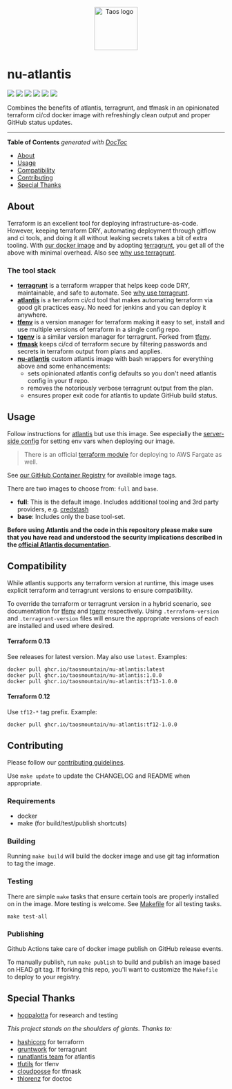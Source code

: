 <p align="center">
  <a href="https://www.taos.com/">
    <img width=100px height=100px src="https://miro.medium.com/fit/c/262/262/0*okNzl1Zgc5ufyVwS.jpg" alt="Taos logo">
  </a>
</p>

<h1>nu-atlantis</h1>

<p>

  <a href="https://github.com/taosmountain/docker-nu-atlantis/releases" alt="Release">
    <img src="https://img.shields.io/github/v/release/taosmountain/docker-nu-atlantis?sort=semver" /></a>
  <a href="https://github.com/orgs/taosmountain/packages/container/package/nu-atlantis" alt="Docker images">
    <img src="https://img.shields.io/badge/docker-ghcr-blue" /></a>
  <a href="https://github.com/taosmountain/docker-nu-atlantis/actions?query=workflow%3Adocker-publish" alt="Docker release workflow">
    <img src="https://img.shields.io/github/workflow/status/taosmountain/docker-nu-atlantis/Docker" /></a>
  <a href="https://github.com/taosmountain/docker-nu-atlantis/issues" alt="Issues">
    <img src="https://img.shields.io/github/issues/taosmountain/docker-nu-atlantis" /></a>
  <a href="https://github.com/taosmountain/docker-nu-atlantis/pulls" alt="Pull requests">
    <img src="https://img.shields.io/github/issues-pr/taosmountain/docker-nu-atlantis" /></a>
  <a href="https://github.com/taosmountain/docker-nu-atlantis/blob/master/LICENSE" alt="License">
    <img src="https://img.shields.io/github/license/taosmountain/docker-nu-atlantis" /></a>

</p>

<p> Combines the benefits of atlantis, terragrunt, and tfmask in an opinionated terraform ci/cd docker image with refreshingly clean output and proper GitHub status updates.
    <br>
</p>

---

<!-- START doctoc generated TOC please keep comment here to allow auto update -->
<!-- DON'T EDIT THIS SECTION, INSTEAD RE-RUN doctoc TO UPDATE -->
 **Table of Contents**  *generated with [DocToc](https://github.com/thlorenz/doctoc)*

- [About](#about)
- [Usage](#usage)
- [Compatibility](#compatibility)
- [Contributing](#contributing)
- [Special Thanks](#special-thanks)

<!-- END doctoc generated TOC please keep comment here to allow auto update -->

## About

Terraform is an excellent tool for deploying infrastructure-as-code.
However, keeping terraform DRY, automating deployment through gitflow and ci tools,
and doing it all without leaking secrets takes a bit of extra tooling.
With [our docker image](https://github.com/orgs/taosmountain/packages/container/package/nu-atlantis) and by adopting [terragrunt],
you get all of the above with minimal overhead. Also see [why use terragrunt].

### The tool stack

- **[terragrunt]** is a terraform wrapper that helps keep code DRY, maintainable, and safe to automate. See [why use terragrunt].
- **[atlantis]** is a terraform ci/cd tool that makes automating terraform via good git practices easy. No need for jenkins and you can deploy it anywhere.
- **[tfenv]** is a version manager for terraform making it easy to set, install and use multiple versions of terraform in a single config repo.
- **[tgenv]** is a similar version manager for terragrunt. Forked from [tfenv].
- **[tfmask]** keeps ci/cd of terraform secure by filtering passwords and secrets in terraform output from plans and applies.
- **[nu-atlantis]** custom atlantis image with bash wrappers for everything above and some enhancements:
  - sets opinionated atlantis config defaults so you don't need atlantis config in your tf repo.
  - removes the notoriously verbose terragrunt output from the plan.
  - ensures proper exit code for atlantis to update GitHub build status.


## Usage

Follow instructions for [atlantis] but use this image.
See especially the [server-side config](https://www.runatlantis.io/docs/server-configuration.html) for setting env vars when deploying our image.

> There is an official [terraform module](https://github.com/terraform-aws-modules/terraform-aws-atlantis) for deploying to AWS Fargate as well.

See [our GitHub Container Registry](https://github.com/orgs/taosmountain/packages/container/package/nu-atlantis) for available image tags.

There are two images to choose from: `full` and `base`.

- **full**: This is the default image. Includes additional tooling and 3rd party providers, e.g. [credstash](https://github.com/fugue/credstash)
- **base**: Includes only the base tool-set.

**Before using Atlantis and the code in this repository please make sure that you have read and understood the security implications described in the [official Atlantis documentation](https://www.runatlantis.io/docs/security.html).**

## Compatibility

While atlantis supports any terraform version at runtime,
this image uses explicit terraform and terragrunt versions
to ensure compatibility.

To override the terraform or terragrunt version in a hybrid scenario,
see documentation for [tfenv] and [tgenv] respectively.
Using `.terraform-version` and `.terragrunt-version` files will ensure
the appropriate versions of each are installed and used where desired.

#### Terraform 0.13

See releases for latest version. May also use `latest`. Examples:

```
docker pull ghcr.io/taosmountain/nu-atlantis:latest
docker pull ghcr.io/taosmountain/nu-atlantis:1.0.0
docker pull ghcr.io/taosmountain/nu-atlantis:tf13-1.0.0
```

#### Terraform 0.12

Use `tf12-*` tag prefix. Example:

```
docker pull ghcr.io/taosmountain/nu-atlantis:tf12-1.0.0
```


## Contributing

Please follow our [contributing guidelines].

Use `make update` to update the CHANGELOG and README when appropriate.

### Requirements

- docker
- make (for build/test/publish shortcuts)

### Building

Running `make build` will build the docker image and use git tag information to tag the image.

### Testing

There are simple `make` tasks that ensure certain tools are properly installed
on in the image. More testing is welcome. See [Makefile](./Makefile) for all testing tasks.

```
make test-all
```

### Publishing

Github Actions take care of docker image publish on GitHub release events.

To manually publish, run `make publish` to build and publish an image based on HEAD git tag.
If forking this repo, you'll want to customize the `Makefile` to deploy to your registry.


## Special Thanks

- [hoppalotta] for research and testing

<!-- TODO: once open-source, add sourcerer hall of fame https://sourcerer.io/settings#hof -->

*This project stands on the shoulders of giants. Thanks to:*

- [hashicorp] for terraform
- [gruntwork] for terragrunt
- [runatlantis team] for atlantis
- [tfutils] for tfenv
- [cloudposse] for tfmask
- [thlorenz] for doctoc


[contributing guidelines]: ./.github/CONTRIBUTING.md
[terragrunt]: https://terragrunt.gruntwork.io/
[why use terragrunt]: https://transcend.io/blog/why-we-use-terragrunt
[atlantis]: https://www.runatlantis.io/
[atlantis]: https://www.runatlantis.io/
[tfenv]: https://github.com/tfutils/tfenv
[tgenv]: https://github.com/taosmountain/tgenv
[tfmask]: https://github.com/cloudposse/tfmask
[nu-atlantis]: ./README.md
[hashicorp]: https://www.hashicorp.com/
[gruntwork]: https://gruntwork.io/
[runatlantis team]: https://github.com/runatlantis
[tfutils]: https://github.com/tfutils
[cloudposse]: https://github.com/cloudposse/tfmask
[thlorenz]: https://github.com/thlorenz/doctoc
[hoppalotta]: https://github.com/hoppalotta
